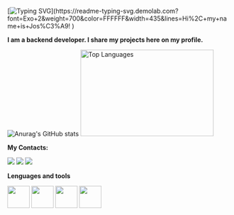 [![Typing SVG](https://readme-typing-svg.demolab.com?font=Exo+2&weight=700&pause=1000&color=FFFFFF&width=435&lines=Hi+my+name+is+José!)](https://readme-typing-svg.demolab.com?font=Exo+2&weight=700&color=FFFFFF&width=435&lines=Hi%2C+my+name+is+Jos%C3%A9!
)

**I am a backend developer. I share my projects here on my profile.**

![Anurag's GitHub stats](https://github-readme-stats.vercel.app/api?username=josevitorrodriguess&show_icons=true&theme=dark) 
<img src="https://github-readme-stats.vercel.app/api/top-langs/?username=josevitorrodriguess&show_icons=true&theme=dark" alt="Top Languages" width="300" height="195">


**My Contacts:**

<p align="left">
  <a href="mailto:josevitorrodrigues17@gmail.com.com" alt="Gmail">
  <img src="https://img.shields.io/badge/-Gmail-FF0000?style=flat-square&labelColor=FF0000&logo=gmail&logoColor=white&link=LINK-DO-SEU-GMAIL" /></a>

  <a href="https://www.linkedin.com/in/jos%C3%A9-vitor-rodrigues-79b81128a?utm_source=share&utm_campaign=share_via&utm_content=profile&utm_medium=android_app" alt="LinkedIn">
  <img src="https://img.shields.io/badge/-Linkedin-0e76a8?style=flat-square&logo=Linkedin&logoColor=white&link=LINK-DO-SEU-LINKEDIN" /></a>

  <a href="https://instagram.com/josevrodrigues_" alt="Instagram">
  <img src="https://img.shields.io/badge/-Instagram-DF0174?style=flat-square&labelColor=DF0174&logo=instagram&logoColor=white&link=LINK-DO-SEU-INSTAGRAM"/></a>
</p>

**Lenguages and tools**
<p align="left">
<img src="https://cdn.jsdelivr.net/gh/devicons/devicon@latest/icons/java/java-original-wordmark.svg" width="50" height="50"/>
<img src="https://cdn.jsdelivr.net/gh/devicons/devicon@latest/icons/mysql/mysql-original-wordmark.svg" width="50" height="50"/>
<!-- <img src="https://cdn.jsdelivr.net/gh/devicons/devicon@latest/icons/docker/docker-original-wordmark.svg" width="50" height="50"/> -->
<img src="https://cdn.jsdelivr.net/gh/devicons/devicon@latest/icons/spring/spring-original.svg" width="50" height="50" />
<img src="https://cdn.jsdelivr.net/gh/devicons/devicon@latest/icons/html5/html5-original.svg" width="50" height="50"/>
</p>
